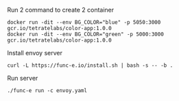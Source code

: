 Run 2 command to create 2 container
```
docker run -dit --env BG_COLOR="blue" -p 5050:3000 gcr.io/tetratelabs/color-app:1.0.0
docker run -dit --env BG_COLOR="green" -p 5000:3000 gcr.io/tetratelabs/color-app:1.0.0
```

Install envoy server
```
curl -L https://func-e.io/install.sh | bash -s -- -b .
```

Run server
```
./func-e run -c envoy.yaml
```